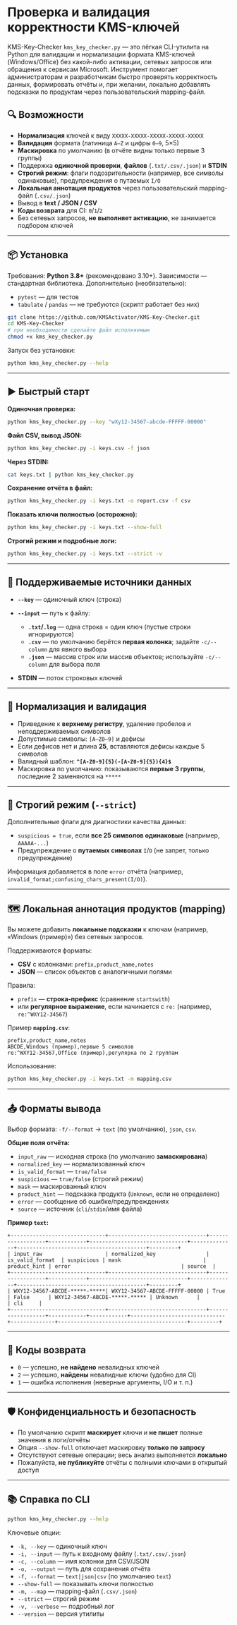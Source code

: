 # Проверка и валидация корректности KMS-ключей

KMS-Key-Checker `kms_key_checker.py` — это лёгкая CLI-утилита на Python для валидации и нормализации формата KMS-ключей (Windows/Office) без какой-либо активации, сетевых запросов или обращения к сервисам Microsoft. Инструмент помогает администраторам и разработчикам быстро проверять корректность данных, формировать отчёты и, при желании, локально добавлять подсказки по продуктам через пользовательский mapping-файл.

## 🔍 Возможности

* **Нормализация** ключей к виду `XXXXX-XXXXX-XXXXX-XXXXX-XXXXX`
* **Валидация** формата (латиница `A–Z` и цифры `0–9`, 5×5)
* **Маскировка** по умолчанию (в отчёте видны только первые 3 группы)
* Поддержка **одиночной проверки**, **файлов** (`.txt/.csv/.json`) и **STDIN**
* **Строгий режим**: флаги подозрительности (например, все символы одинаковые), предупреждения о путаемых `I/O`
* **Локальная аннотация продуктов** через пользовательский mapping-файл (`.csv/.json`)
* Вывод в **text / JSON / CSV**
* **Коды возврата** для CI: `0`/`1`/`2`
* Без сетевых запросов, **не выполняет активацию**, не занимается подбором ключей

---

## 📦 Установка

Требования: **Python 3.8+** (рекомендовано 3.10+). Зависимости — стандартная библиотека.
Дополнительно (необязательно):

* `pytest` — для тестов
* `tabulate` / `pandas` — не требуются (скрипт работает без них)

```bash
git clone https://github.com/KMSActivator/KMS-Key-Checker.git
cd KMS-Key-Checker
# при необходимости сделайте файл исполняемым
chmod +x kms_key_checker.py
```

Запуск без установки:

```bash
python kms_key_checker.py --help
```

---

## ▶️ Быстрый старт

**Одиночная проверка:**

```bash
python kms_key_checker.py --key "wXy12-34567-abcde-FFFFF-00000"
```

**Файл CSV, вывод JSON:**

```bash
python kms_key_checker.py -i keys.csv -f json
```

**Через STDIN:**

```bash
cat keys.txt | python kms_key_checker.py
```

**Сохранение отчёта в файл:**

```bash
python kms_key_checker.py -i keys.txt -o report.csv -f csv
```

**Показать ключи полностью (осторожно):**

```bash
python kms_key_checker.py -i keys.txt --show-full
```

**Строгий режим и подробные логи:**

```bash
python kms_key_checker.py -i keys.txt --strict -v
```

---

## 🧰 Поддерживаемые источники данных

* **`--key`** — одиночный ключ (строка)
* **`--input`** — путь к файлу:

  * **`.txt`/`.log`** — одна строка = один ключ (пустые строки игнорируются)
  * **`.csv`** — по умолчанию берётся **первая колонка**; задайте `-c/--column` для явного выбора
  * **`.json`** — массив строк или массив объектов; используйте `-c/--column` для выбора поля
* **STDIN** — поток строковых ключей

---

## 🧭 Нормализация и валидация

* Приведение к **верхнему регистру**, удаление пробелов и неподдерживаемых символов
* Допустимые символы: `[A–Z0–9]` и дефисы
* Если дефисов нет и длина **25**, вставляются дефисы каждые 5 символов
* Валидный шаблон: **`^[A-Z0-9]{5}(-[A-Z0-9]{5}){4}$`**
* Маскировка по умолчанию: показываются **первые 3 группы**, последние 2 заменяются на `*****`

---

## 🧪 Строгий режим (`--strict`)

Дополнительные флаги для диагностики качества данных:

* `suspicious = true`, если **все 25 символов одинаковые** (например, `AAAAA-...`)
* Предупреждение о **путаемых символах** `I`/`O` (не запрет, только предупреждение)

Информация добавляется в поле `error` отчёта (например, `invalid_format;confusing_chars_present(I/O)`).

---

## 🗺️ Локальная аннотация продуктов (mapping)

Вы можете добавить **локальные подсказки** к ключам (например, «Windows (пример)») без сетевых запросов.

Поддерживаются форматы:

* **CSV** с колонками: `prefix,product_name,notes`
* **JSON** — список объектов с аналогичными полями

Правила:

* `prefix` — **строка-префикс** (сравнение `startswith`)
* или **регулярное выражение**, если начинается с `re:` (например, `re:^WXY12-34567`)

Пример **`mapping.csv`**:

```csv
prefix,product_name,notes
ABCDE,Windows (пример),первые 5 символов
re:^WXY12-34567,Office (пример),регулярка по 2 группам
```

Использование:

```bash
python kms_key_checker.py -i keys.txt -m mapping.csv
```

---

## 📤 Форматы вывода

Выбор формата: `-f/--format` → `text` (по умолчанию), `json`, `csv`.

**Общие поля отчёта:**

* `input_raw` — исходная строка (по умолчанию **замаскирована**)
* `normalized_key` — нормализованный ключ
* `is_valid_format` — `true/false`
* `suspicious` — `true/false` (строгий режим)
* `mask` — маскированный ключ
* `product_hint` — подсказка продукта (`Unknown`, если не определено)
* `error` — сообщение об ошибке/предупреждениях
* `source` — источник (`cli`/`stdin`/имя файла)

**Пример `text`:**

```
+------------------------------+-------------------------------+------------------+------------+-------------------------------+--------------+-----------------------------------------+---------+
| input_raw                    | normalized_key                | is_valid_format  | suspicious | mask                          | product_hint | error                                   | source  |
+------------------------------+-------------------------------+------------------+------------+-------------------------------+--------------+-----------------------------------------+---------+
| WXY12-34567-ABCDE-*****-*****| WXY12-34567-ABCDE-FFFFF-00000 | True             | False      | WXY12-34567-ABCDE-*****-***** | Unknown      |                                         | cli     |
+------------------------------+-------------------------------+------------------+------------+------------+------------------------------+--------------+-----------------------------------------+---------+
```

---

## 🚦 Коды возврата

* `0` — успешно, **не найдено** невалидных ключей
* `2` — успешно, **найдены** невалидные ключи (удобно для CI)
* `1` — ошибка исполнения (неверные аргументы, I/O и т. п.)

---

## 🛡️ Конфиденциальность и безопасность

* По умолчанию скрипт **маскирует** ключи и **не пишет** полные значения в логи/отчёты
* Опция `--show-full` отключает маскировку **только по запросу**
* Отсутствуют сетевые операции; весь анализ выполняется **локально**
* Пожалуйста, **не публикуйте** отчёты с полными ключами в открытый доступ

---

## 📚 Справка по CLI

```bash
python kms_key_checker.py --help
```

Ключевые опции:

* `-k, --key` — одиночный ключ
* `-i, --input` — путь к входному файлу (`.txt/.csv/.json`)
* `-c, --column` — имя колонки для CSV/JSON
* `-o, --output` — путь для сохранения отчёта
* `-f, --format` — `text|json|csv` (по умолчанию `text`)
* `--show-full` — показывать ключи полностью
* `-m, --map` — mapping-файл (`.csv/.json`)
* `--strict` — строгий режим
* `-v, --verbose` — подробный лог
* `--version` — версия утилиты
